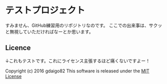 テストプロジェクト
====

すみません、GitHub練習用のリポジトリなのです。
ここでの出来事は、サクッと無視していただければなーとか思います。

## Licence

↓これもテストです。これにライセンス主張するほど痛くないですよー！

Copyright (c) 2016 gdaigo82
This software is released under the [MIT License](https://opensource.org/licenses/mit-license.php)

